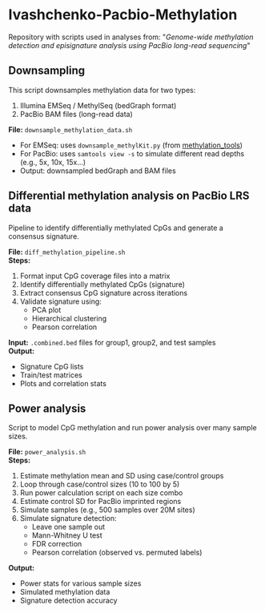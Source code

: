 # Ivashchenko-Pacbio-Methylation

Repository with scripts used in analyses from: "_Genome-wide methylation detection and episignature analysis using PacBio long-read sequencing_"

## Downsampling

This script downsamples methylation data for two types:  
1. Illumina EMSeq / MethylSeq (bedGraph format)  
2. PacBio BAM files (long-read data)

**File:** `downsample_methylation_data.sh`  
- For EMSeq: uses `downsample_methylKit.py` (from [methylation_tools](https://github.com/nebiolabs/methylation_tools))  
- For PacBio: uses `samtools view -s` to simulate different read depths (e.g., 5x, 10x, 15x...)  
- Output: downsampled bedGraph and BAM files  

## Differential methylation analysis on PacBio LRS data

Pipeline to identify differentially methylated CpGs and generate a consensus signature.  

**File:** `diff_methylation_pipeline.sh`  
**Steps:**  
1. Format input CpG coverage files into a matrix  
2. Identify differentially methylated CpGs (signature)  
3. Extract consensus CpG signature across iterations  
4. Validate signature using:
   - PCA plot
   - Hierarchical clustering
   - Pearson correlation  

**Input:** `.combined.bed` files for group1, group2, and test samples  
**Output:**  
- Signature CpG lists  
- Train/test matrices  
- Plots and correlation stats  

## Power analysis

Script to model CpG methylation and run power analysis over many sample sizes.

**File:** `power_analysis.sh`  
**Steps:**  
1. Estimate methylation mean and SD using case/control groups  
2. Loop through case/control sizes (10 to 100 by 5)  
3. Run power calculation script on each size combo  
4. Estimate control SD for PacBio imprinted regions  
5. Simulate samples (e.g., 500 samples over 20M sites)  
6. Simulate signature detection:
   - Leave one sample out  
   - Mann-Whitney U test  
   - FDR correction  
   - Pearson correlation (observed vs. permuted labels)  

**Output:**  
- Power stats for various sample sizes  
- Simulated methylation data  
- Signature detection accuracy  
